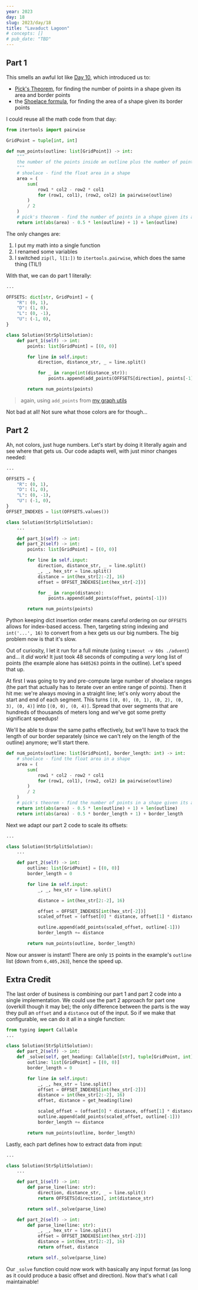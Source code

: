 ```yaml
---
year: 2023
day: 18
slug: 2023/day/18
title: "Lavaduct Lagoon"
# concepts: []
# pub_date: "TBD"
---
```


## Part 1

This smells an awful lot like [Day 10](/writeups/2023/day/10/), which introduced us to:

- [Pick's Theorem](https://en.wikipedia.org/wiki/Pick%27s_theorem), for finding the number of points in a shape given its area and border points
- the [Shoelace formula](https://en.wikipedia.org/wiki/Shoelace_formula), for finding the area of a shape given its border points

I could reuse all the math code from that day:

```py
from itertools import pairwise

GridPoint = tuple[int, int]

def num_points(outline: list[GridPoint]) -> int:
    """
    the number of the points inside an outline plus the number of points in the outline
    """
    # shoelace - find the float area in a shape
    area = (
        sum(
            row1 * col2 - row2 * col1
            for (row1, col1), (row2, col2) in pairwise(outline)
        )
        / 2
    )
    # pick's theorem - find the number of points in a shape given its area
    return int(abs(area) - 0.5 * len(outline) + 1) + len(outline)
```

The only changes are:

1. I put my math into a single function
2. I renamed some variables
3. I switched `zip(l, l[1:])` to `itertools.pairwise`, which does the same thing (TIL!)

With that, we can do part 1 literally:

```py
...

OFFSETS: dict[str, GridPoint] = {
    "R": (0, 1),
    "D": (1, 0),
    "L": (0, -1),
    "U": (-1, 0),
}

class Solution(StrSplitSolution):
    def part_1(self) -> int:
        points: list[GridPoint] = [(0, 0)]

        for line in self.input:
            direction, distance_str, _ = line.split()

            for _ in range(int(distance_str)):
                points.append(add_points(OFFSETS[direction], points[-1]))

        return num_points(points)
```

> again, using `add_points` from [my graph utils](https://github.com/xavdid/advent-of-code/blob/2ca77eeb7801aa8b3ea5885b367d4f12f0db0957/solutions/utils/graphs.py#L89-L93)

Not bad at all! Not sure what those colors are for though...

## Part 2

Ah, not colors, just huge numbers. Let's start by doing it literally again and see where that gets us. Our code adapts well, with just minor changes needed:

```py del={14,19} ins={9, 15,20-22}
...

OFFSETS = {
    "R": (0, 1),
    "D": (1, 0),
    "L": (0, -1),
    "U": (-1, 0),
}
OFFSET_INDEXES = list(OFFSETS.values())

class Solution(StrSplitSolution):
    ...

    def part_1(self) -> int:
    def part_2(self) -> int:
        points: list[GridPoint] = [(0, 0)]

        for line in self.input:
            direction, distance_str, _ = line.split()
            _, _, hex_str = line.split()
            distance = int(hex_str[2:-2], 16)
            offset = OFFSET_INDEXES[int(hex_str[-2])]

            for _ in range(distance):
                points.append(add_points(offset, points[-1]))

        return num_points(points)
```

Python keeping dict insertion order means careful ordering on our `OFFSETS` allows for index-based access. Then, targeting string indexing and `int('...', 16)` to convert from a hex gets us our big numbers. The big problem now is that it's slow.

Out of curiosity, I let it run for a full minute (using `timeout -v 60s ./advent`) and... it _did_ work! It just took 48 seconds of computing a _very_ long list of points (the example alone has `6405263` points in the outline). Let's speed that up.

At first I was going to try and pre-compute large number of shoelace ranges (the part that actually has to iterate over an entire range of points). Then it hit me: we're always moving in a straight line; let's only worry about the start and end of each segment. This turns `[(0, 0), (0, 1), (0, 2), (0, 3), (0, 4)]` into `[(0, 0), (0, 4)]`. Spread that over segments that are hundreds of thousands of meters long and we've got some pretty significant speedups!

We'll be able to draw the same paths effectively, but we'll have to track the length of our border separately (since we can't rely on the length of the outline) anymore; we'll start there.

```py ins=", border_length: int" del="len(outline)" ins="border_length"
def num_points(outline: list[GridPoint], border_length: int) -> int:
    # shoelace - find the float area in a shape
    area = (
        sum(
            row1 * col2 - row2 * col1
            for (row1, col1), (row2, col2) in pairwise(outline)
        )
        / 2
    )
    # pick's theorem - find the number of points in a shape given its area
    return int(abs(area) - 0.5 * len(outline) + 1) + len(outline)
    return int(abs(area) - 0.5 * border_length + 1) + border_length
```

Next we adapt our part 2 code to scale its offsets:

```py del={18} ins={8,16,19} ins=", border_length"
...

class Solution(StrSplitSolution):
    ...

    def part_2(self) -> int:
        outline: list[GridPoint] = [(0, 0)]
        border_length = 0

        for line in self.input:
            _, _, hex_str = line.split()

            distance = int(hex_str[2:-2], 16)

            offset = OFFSET_INDEXES[int(hex_str[-2])]
            scaled_offset = (offset[0] * distance, offset[1] * distance)

            outline.append(add_points(scaled_offset, outline[-1]))
            border_length += distance

        return num_points(outline, border_length)
```

Now our answer is instant! There are only `15` points in the example's `outline` list (down from `6,405,263`), hence the speed up.

## Extra Credit

The last order of business is combining our part 1 and part 2 code into a single implementation. We could use the part 2 approach for part one (overkill though it may be); the only difference between the parts is the way they pull an `offset` and a `distance` out of the input. So if we make that configurable, we can do it all in a single function:

```py del={5,11-13} ins={6,14}
from typing import Callable
...

class Solution(StrSplitSolution):
    def part_2(self) -> int:
    def _solve(self, get_heading: Callable[[str], tuple[GridPoint, int]]):
        outline: list[GridPoint] = [(0, 0)]
        border_length = 0

        for line in self.input:
            _, _, hex_str = line.split()
            offset = OFFSET_INDEXES[int(hex_str[-2])]
            distance = int(hex_str[2:-2], 16)
            offset, distance = get_heading(line)

            scaled_offset = (offset[0] * distance, offset[1] * distance)
            outline.append(add_points(scaled_offset, outline[-1]))
            border_length += distance

        return num_points(outline, border_length)
```

Lastly, each part defines how to extract data from input:

```py
...

class Solution(StrSplitSolution):
    ...

    def part_1(self) -> int:
        def parse_line(line: str):
            direction, distance_str, _ = line.split()
            return OFFSETS[direction], int(distance_str)

        return self._solve(parse_line)

    def part_2(self) -> int:
        def parse_line(line: str):
            _, _, hex_str = line.split()
            offset = OFFSET_INDEXES[int(hex_str[-2])]
            distance = int(hex_str[2:-2], 16)
            return offset, distance

        return self._solve(parse_line)
```

Our `_solve` function could now work with basically any input format (as long as it could produce a basic offset and direction). Now that's what I call maintainable!
